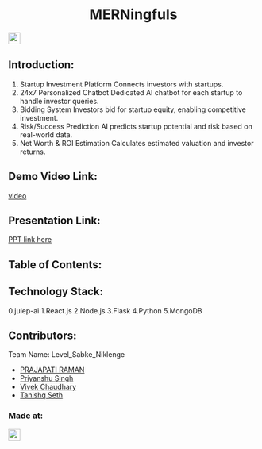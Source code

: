 <h1 align="center">MERNingfuls</h1>
<p align="center">
</p>

<a href="https://hack36.in"> <img src="https://postimage.me/images/2025/04/19/built-at-hack36.png" height=24px> </a>


## Introduction:
  1. Startup Investment Platform
Connects investors with startups.
2. 24x7 Personalized Chatbot
Dedicated AI chatbot for each startup to handle investor queries.
3. Bidding System
Investors bid for startup equity, enabling competitive investment.
4. Risk/Success Prediction
AI predicts startup potential and risk based on real-world data.
5. Net Worth & ROI Estimation
Calculates estimated valuation and investor returns.
  
## Demo Video Link:
  <a href="https://youtu.be/fFQp-3D3eco?feature=shared">video</a>
  
## Presentation Link:
<a href="https://docs.google.com/presentation/d/1jdbAk014BVfkpuQLDQCmcFvdIbhlGLaF/edit?usp=sharing&ouid=102045568133708899676&rtpof=true&sd=true" target="_blank">PPT link here</a>


  
  
## Table of Contents:

## Technology Stack:
 0.julep-ai
 1.React.js 
 2.Node.js
 3.Flask
 4.Python
 5.MongoDB
  

## Contributors:

Team Name: Level_Sabke_Niklenge

- [PRAJAPATI RAMAN](https://github.com/Raman01010010)
- [Priyanshu Singh](https://github.com/Priyanshusingh3192)
- [Vivek Chaudhary](https://github.com/Vivek9744)
- [Tanishq Seth]()


### Made at:
<a href="https://hack36.in"> <img src="https://postimage.me/images/2025/04/19/built-at-hack36.png" height=24px> </a>
